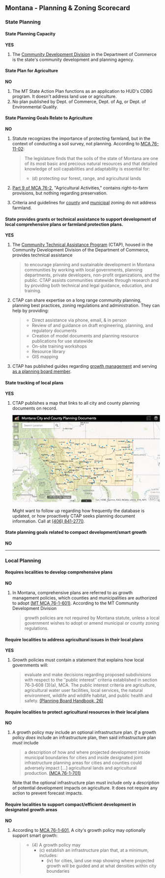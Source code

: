 ## Montana - Planning & Zoning Scorecard

### State Planning

#### State Planning Capacity

**YES**
1. The [Community Development Division](http://comdev.mt.gov/) in the Department of Commerce is the state's community development and planning agency.

####  State Plan for Agriculture

**NO**

1.	The MT State Action Plan functions as an application to HUD's CDBG program. It doesn't address land use or agriculture.
2.	No plan published by Dept. of Commerce, Dept. of Ag, or Dept. of Environmental Quality.

#### State Planning Goals Relate to Agriculture

**NO**

1.	Statute recognizes the importance of protecting farmland, but in the context of conducting a soil survey, not planning. According to [MCA 76-11-02](http://leg.mt.gov/bills/mca/title_0760/chapter_0110/part_0020/section_0020/0760-0110-0020-0020.html):
	>The legislature finds that the soils of the state of Montana are one of its most basic and precious natural resources and that detailed knowledge of soil capabilities and adaptability is essential for:
	>	*	(d) protecting our forest, range, and agricultural lands


2.	[Part 9 of MCA 76-2](http://leg.mt.gov/bills/mca/title_0760/chapter_0020/part_0090/section_0010/0760-0020-0090-0010.html), "Agricultural Activities," contains right-to-farm provisions, but nothing regarding preservation.
3. Criteria and guidelines for [county](http://leg.mt.gov/bills/mca/title_0760/chapter_0020/part_0020/section_0030/0760-0020-0020-0030.html) and [municipal](http://leg.mt.gov/bills/mca/title_0760/chapter_0020/part_0030/section_0040/0760-0020-0030-0040.html) zoning do not address farmland.

#### State provides grants or technical assistance to support development of local comprehensive plans or farmland protection plans.

**YES**
1.	The [Community Technical Assistance Program](http://comdev.mt.gov/Programs/CTAP/Purpose) (CTAP), housed in the Community Development Division of the Department of Commerce, provides technical assistance
	>to encourage planning and sustainable development in Montana communities by working with local governments, planning departments, private developers, non-profit organizations, and the public. CTAP assists communities statewide through research and by providing both technical and legal guidance, education, and training.

2.	CTAP can share expertise on a long range community planning, planning best practices, zoning regulations and administration. They can help by providing:
	>*	Direct assistance via phone, email, & in person
	>*	Review of and guidance on draft engineering, planning, and regulatory documents
	>*	Creation of model documents and planning resource publications for use statewide
	>*	On-site training workshops
	>*	Resource library
	>*	GIS mapping

3. CTAP has published guides regarding [growth management](http://comdev.mt.gov/Portals/95/shared/CTAP/docs/CTAPPublications/CTAPPublications/GrwthPlcyResourceBk.pdf) and serving [as a planning board member](http://comdev.mt.gov/Portals/95/shared/CTAP/docs/CTAPPublications/CTAPPublications/PLBoardHandbk.pdf).


#### State tracking of local plans

**YES**
1.	CTAP publishes a map that links to all city and county planning documents on record.

	<img src="assets/MT-6e7e6.png" width="500">

	Might want to follow up regarding how frequently the database is updated, or how proactively CTAP seeks planning document information. Call at [(406) 841-2770](<tel:4068412770>).

#### State planning goals related to compact development/smart growth

**NO**

---

### Local Planning

#### Requires localities to develop comprehensive plans

**NO**

1. In Montana, comprehensive plans are referred to as growth management policies, which counties and municipalities are authorized to adopt [(MT MCA 76-1-601)](http://leg.mt.gov/bills/mca/76/1/76-1-601.htm). According to the MT Community Development Division
	>growth policies are not required by Montana statute, unless a local government wishes to adopt or amend municipal or county zoning regulations. 

#### Require localities to address agricultural issues in their local plans

**YES**

1.	Growth policies must contain a statement that explains how local governments will:
	> evaluate and make decisions regarding proposed subdivisions with respect to the ʺpublic interestʺ criteria established in section 76‐3‐608 (3)(a), MCA. The public interest criteria are agriculture, agricultural water user facilities, local services, the natural environment, wildlife and wildlife habitat, and public health and safety. [(Planning Board Handbook, 26)](http://comdev.mt.gov/Portals/95/shared/CTAP/docs/CTAPPublications/CTAPPublications/PLBoardHandbk.pdf)

#### Require localities to protect agricultural resources in their local plans

**NO**

1. A growth policy may include an optional infrastructure plan. *If* a growth policy *does* include an infrastructure plan, then said infrastructure plan *must* include
	> a description of how and where projected development inside municipal boundaries for cities and inside designated joint infrastructure planning areas for cities and counties could adversely impact [...] agricultural lands and agricultural production. [(MCA 76-1-701)](http://leg.mt.gov/bills/mca/76/1/76-1-601.htm)

	Note that the optional infrastructure plan must include only a *description* of potential development impacts on agriculture. It does not require any action to prevent forecast impacts.

#### Require localities to support compact/efficient development in designated growth areas

**NO**

1.	According to [MCA 76-1-601](http://leg.mt.gov/bills/mca/76/1/76-1-601.htm), A city's growth policy may optionally support smart growth:
	> * (4) A growth policy may
	>	* (c) establish an infrastructure plan that, at a minimum, includes:
	> 		* (iv) for cities, land use map showing where projected growth will be guided and at what densities within city boundaries
